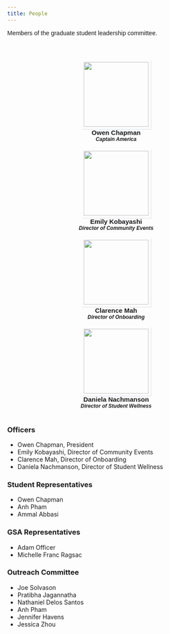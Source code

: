 ```yaml
---
title: People
---
```

<style>
/* Gallery Style */

.member-items-wrapper{
    display: grid;
    grid-template-columns: repeat( auto-fill, minmax(200px,1fr));
    padding: 40px 150px 15px 100px;
    margin-left: 50px;
    grid-row-gap: 15px;
}

.member-img-wrapper{
    position: relative;
    align-items: center;
}

.img-subtitle{
    position: absolute;
    top: 0; 
    display: flex;
    align-items: center;
    justify-content: center;
    height: 100%;
    padding-left: 75px;
    padding-right: 100px;
    font-family: 'Poppins', sans-serif;
}

.member-img-wrapper .img-subtitle{
    transition: 0.5s;
    font-weight: 600;
    color: transparent;
}

.member-img-wrapper:hover .img-subtitle{
    font-weight: 600;
    color: #58e59b;
}

.img-subtitle a{
    text-decoration: none;
    transition: 0.5s;
    color: transparent;
}

.member-img-wrapper:hover .img-subtitle a{
    font-weight: 600;
    color: #58c9e5;
}

img{
    padding: 5px;
    width: 150px;
    height: 150px;
    box-shadow: 2px 2px #e9edf2;
    background-position: center;
    background-repeat: no-repeat;
    background-size: cover;
}

.img-darken{
    transition: 1s;
    filter: brightness(20%)
}

.member-name{
    font-family: 'Poppins', sans-serif;
    font-weight: bold;
    font-size: 15px;
}

.member-position{
    font-family: 'Poppins', sans-serif;
    font-weight: bold;
    font-style: italic;
    font-size: 12px;
}

.member-item{
    align-items: center;
    text-align: center;
}

.header{
    padding: 10px 75px 1px 70px;
    text-align: center;
}

h1{
    font-family: 'Raleway', sans-serif;
}

p{
    font-family: 'Raleway', sans-serif;
    font-family: 'Varta', sans-serif;
}


</style>
Members of the graduate student leadership committee.

<div class="member-items-wrapper">
<div class="member-item">
<div class="member-img-wrapper">
    <div class="member-img">
        <img src="members/ochapman.jpg">
    </div>
    <div class="img-subtitle">
        <a href="mailto:jpnguyen@eng.ucsd.edu">Position Description</a>
    </div>
</div>
<div class="member-name">Owen Chapman</div>
<div class="member-position">Captain America</div>
</div>

<div class="member-item">
<div class="member-img-wrapper">
    <div class="member-img">
        <img src="members/ochapman.jpg">
    </div>
    <div class="img-subtitle">
        <a href="mailto:jpnguyen@eng.ucsd.edu">Position Description</a>
    </div>
</div>
<div class="member-name">Emily Kobayashi</div>
<div class="member-position">Director of Community Events</div>
</div>

<div class="member-item">
<div class="member-img-wrapper">
    <div class="member-img">
        <img src="members/ochapman.jpg">
    </div>
    <div class="img-subtitle">
        <a href="mailto:jpnguyen@eng.ucsd.edu">Position Description</a>
    </div>
</div>
<div class="member-name">Clarence Mah</div>
<div class="member-position">Director of Onboarding</div>
</div>

<div class="member-item">
<div class="member-img-wrapper">
    <div class="member-img">
        <img src="members/ochapman.jpg">
    </div>
    <div class="img-subtitle">
        <a href="mailto:jpnguyen@eng.ucsd.edu">Position Description</a>
    </div>
</div>
<div class="member-name">Daniela Nachmanson</div>
<div class="member-position">Director of Student Wellness</div>
</div>

</div>

### Officers
* Owen Chapman, President
* Emily Kobayashi, Director of Community Events
* Clarence Mah, Director of Onboarding
* Daniela Nachmanson, Director of Student Wellness

### Student Representatives
* Owen Chapman
* Anh Pham
* Ammal Abbasi

### GSA Representatives
* Adam Officer
* Michelle Franc Ragsac

### Outreach Committee
* Joe Solvason
* Pratibha Jagannatha
* Nathaniel Delos Santos
* Anh Pham
* Jennifer Havens
* Jessica Zhou

